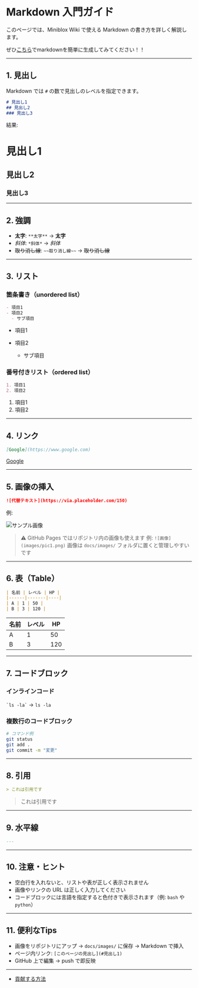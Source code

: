 # Markdown 入門ガイド

このページでは、Miniblox Wiki で使える Markdown の書き方を詳しく解説します。


ぜひ[こちら](https://hayato040404.github.io/markdown)でmarkdownを簡単に生成してみてください！！

---

## 1. 見出し

Markdown では `#` の数で見出しのレベルを指定できます。

```markdown
# 見出し1
## 見出し2
### 見出し3
```

結果:

# 見出し1

## 見出し2

### 見出し3

---

## 2. 強調

* **太字**: `**太字**` → **太字**
* *斜体*: `*斜体*` → *斜体*
* ~~取り消し線~~: `~~取り消し線~~` → ~~取り消し線~~

---

## 3. リスト

### 箇条書き（unordered list）

```markdown
- 項目1
- 項目2
  - サブ項目
```

* 項目1
* 項目2

  * サブ項目

### 番号付きリスト（ordered list）

```markdown
1. 項目1
2. 項目2
```

1. 項目1
2. 項目2

---

## 4. リンク

```markdown
[Google](https://www.google.com)
```

[Google](https://www.google.com)

---

## 5. 画像の挿入

```markdown
![代替テキスト](https://via.placeholder.com/150)
```

例:

![サンプル画像](https://via.placeholder.com/150)

> ⚠️ GitHub Pages ではリポジトリ内の画像も使えます
> 例: `![画像](images/pic1.png)`
> 画像は `docs/images/` フォルダに置くと管理しやすいです

---

## 6. 表（Table）

```markdown
| 名前 | レベル | HP |
|------|-------|----|
| A | 1 | 50 |
| B | 3 | 120 |
```

| 名前   | レベル | HP  |
| ---- | --- | --- |
| A | 1   | 50  |
| B | 3   | 120 |

---

## 7. コードブロック

### インラインコード

`` `ls -la` `` → `ls -la`

### 複数行のコードブロック

```bash
# コマンド例
git status
git add .
git commit -m "変更"
```

---

## 8. 引用

```markdown
> これは引用です
```

> これは引用です

---

## 9. 水平線

```markdown
---
```

---

## 10. 注意・ヒント

* 空白行を入れないと、リストや表が正しく表示されません
* 画像やリンクの URL は正しく入力してください
* コードブロックには言語を指定すると色付きで表示されます（例: `bash` や `python`）

---

## 11. 便利なTips

* 画像をリポジトリにアップ → `docs/images/` に保存 → Markdown で挿入
* ページ内リンク: `[このページの見出し](#見出し1)`
* GitHub 上で編集 → push で即反映

---


* [貢献する方法](contribute.md)

